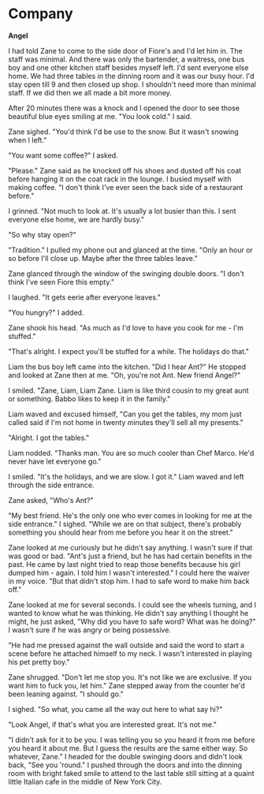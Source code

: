 # Company

**Angel**

I had told Zane to come to the side door of Fiore's and I'd let him in.  The staff was minimal.  And there was only the bartender, a waitress, one bus boy and one other kitchen staff besides myself left.  I'd sent everyone else home.  We had three tables in the dinning room and it was our busy hour.  I'd stay open till 9 and then closed up shop.  I shouldn't need more than minimal staff.  If we did then we all made a bit more money.

After 20 minutes there was a knock and I opened the door to see those beautiful blue eyes smiling at me.  "You look cold."  I said.

Zane sighed.  "You'd think I'd be use to the snow.  But it wasn't snowing when I left."

"You want some coffee?"  I asked.

"Please."  Zane said as he knocked off his shoes and dusted off his coat before hanging it on the coat rack in the lounge.  I busied myself with making coffee.  "I don't think I've ever seen the back side of a restaurant before."

I grinned.  "Not much to look at.  It's usually a lot busier than this.  I sent everyone else home, we are hardly busy."

"So why stay open?"

"Tradition." I pulled my phone out and glanced at the time.  "Only an hour or so before I'll close up.  Maybe after the three tables leave."

Zane glanced through the window of the swinging double doors.  "I don't think I've seen Fiore this empty."

I laughed.  "It gets eerie after everyone leaves."

"You hungry?" I added.

Zane shook his head.  "As much as I'd love to have you cook for me - I'm stuffed."

"That's alright.  I expect you'll be stuffed for a while.  The holidays do that."

Liam the bus boy left came into the kitchen.  "Did I hear Ant?"  He stopped and looked at Zane then at me.  "Oh, you're not Ant.  New friend Angel?"

I smiled.  "Zane, Liam, Liam Zane.  Liam is like third cousin to my great aunt or something.  Babbo likes to keep it in the family."

Liam waved and excused himself, "Can you get the tables, my mom just called said if I'm not home in twenty minutes they'll sell all my presents."

"Alright.  I got the tables."

Liam nodded.  "Thanks man.  You are so much cooler than Chef Marco.  He'd never have let everyone go."

I smiled.  "It's the holidays, and we are slow.  I got it."  Liam waved and left through the side entrance.

Zane asked, "Who's Ant?"

"My best friend.  He's the only one who ever comes in looking for me at the side entrance."  I sighed.  "While we are on that subject, there's probably something you should hear from me before you hear it on the street."

Zane looked at me curiously but he didn't say anything.  I wasn't sure if that was good or bad.  "Ant's just a friend, but he has had certain benefits in the past.  He came by last night tried to reap those benefits because his girl dumped him - again.  I told him I wasn't interested."  I could here the waiver in my voice.  "But that didn't stop him.  I had to safe word to make him back off."

Zane looked at me for several seconds.  I could see the wheels turning, and I wanted to know what he was thinking.  He didn't say anything I thought he might, he just asked, "Why did you have to safe word?  What was he doing?"  I wasn't sure if he was angry or being possessive.

"He had me pressed against the wall outside and said the word to start a scene before he attached himself to my neck.  I wasn't interested in playing his pet pretty boy."

Zane shrugged.  "Don't let me stop you.  It's not like we are exclusive.  If you want him to fuck you, let him."  Zane stepped away from the counter he'd been leaning against.  "I should go."

I sighed.  "So what, you came all the way out here to what say hi?"

"Look Angel, if that's what you are interested great.  It's not me."

"I didn't ask for it to be you.  I was telling you so you heard it from me before you heard it about me.  But I guess the results are the same either way.  So whatever, Zane."  I headed for the double swinging doors and didn't look back, "See you 'round."  I pushed through the doors and into the dinning room with bright faked smile to attend to the last table still sitting at a quaint little Italian cafe in the middle of New York City.





